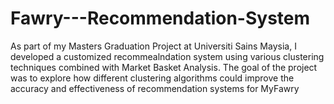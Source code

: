 # Fawry---Recommendation-System
As part of my Masters Graduation Project at Universiti Sains Maysia, I developed a customized recommealndation system using various clustering techniques combined with Market Basket Analysis. The goal of the project was to explore how different clustering algorithms could improve the accuracy and effectiveness of recommendation systems for MyFawry
